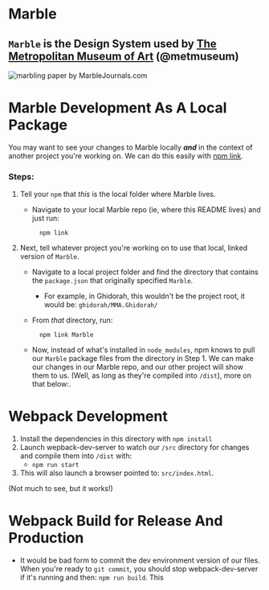 # Marble
## `Marble` is the Design System used by [The Metropolitan Museum of Art](https://www.metmuseum.org/) (@metmuseum)

![marbling paper by MarbleJournals.com](https://ds62n8mqpnstb.cloudfront.net//full_Escanear-6r.jpg)



# Marble Development As A Local Package

You may want to see your changes to Marble locally _**and**_ in the context of another project you're working on.  We can do this easily with [npm link](https://docs.npmjs.com/cli/link.html).

### Steps:
1. Tell your `npm` that _this_ is the local folder where Marble lives.
	* Navigate to your local Marble repo (ie, where this README lives) and just run:

			npm link


2. Next, tell whatever project you're working on to use that local, linked version of `Marble`.
	* Navigate to a local project folder and find the directory that contains the `package.json` that originally specified `Marble`.
		* For example, in Ghidorah, this wouldn't be the project root, it would be: `ghidorah/MMA.Ghidorah/`
	* From _that_ directory, run:

			npm link Marble

	* Now, instead of what's installed in `node_modules`, npm knows to pull our `Marble` package files from the directory in Step 1.  We can make our changes in our Marble repo, and our other project will show them to us. (Well, as long as they're compiled into `/dist`), more on that below:.

# Webpack Development

1) Install the dependencies in this directory with `npm install`
2) Launch wepback-dev-server to watch our `/src` directory for changes and compile them into `/dist` with:
	* `npm run start`
3) This will also launch a browser pointed to: `src/index.html`.

 (Not much to see, but it works!)

# Webpack Build for Release And Production
* It would be bad form to commit the dev environment version of our files.  When you're ready to `git commit`, you should stop webpack-dev-server if it's running and then: `npm run build`.   This
